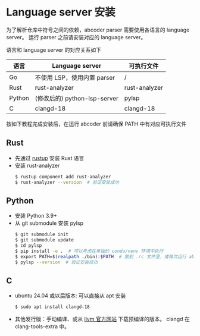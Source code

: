 # Language server 安装
为了解析仓库中符号之间的依赖，abcoder parser 需要使用各语言的 language server。
运行 parser 之前请安装对应的 language server。

语言和 language server 的对应关系如下

| 语言   | Language server              | 可执行文件    |
| ---    | ---                          | ---           |
| Go     | 不使用 LSP，使用内置 parser  | /             |
| Rust   | rust-analyzer                | rust-analyzer |
| Python | (修改后的) python-lsp-server | pylsp         |
| C      | clangd-18                    | clangd-18     |

按如下教程完成安装后，在运行 abcoder 前请确保 PATH 中有对应可执行文件

## Rust
* 先通过 [rustup](https://www.rust-lang.org/tools/install) 安装 Rust 语言
* 安装 rust-analyzer
  ```bash
  $ rustup component add rust-analyzer
  $ rust-analyzer --version  # 验证安装成功
  ```

## Python
* 安装 Python 3.9+
* 从 git submodule 安装 pylsp
  ```bash
  $ git submodule init
  $ git submodule update
  $ cd pylsp
  $ pip install -e .  # 可以考虑在单独的 conda/venv 环境中执行
  $ export PATH=$(realpath ./bin):$PATH  # 放到 .rc 文件里，或每次运行 abcoder 前都设置一下
  $ pylsp --version  # 验证安装成功
  ```

## C
* ubuntu 24.04 或以后版本: 可以直接从 apt 安装
  ```bash
  $ sudo apt install clangd-18
  ```

* 其他发行版：手动编译、或从 [llvm 官方网站](https://releases.llvm.org/download.html) 下载预编译的版本。
  clangd 在 clang-tools-extra 中。


